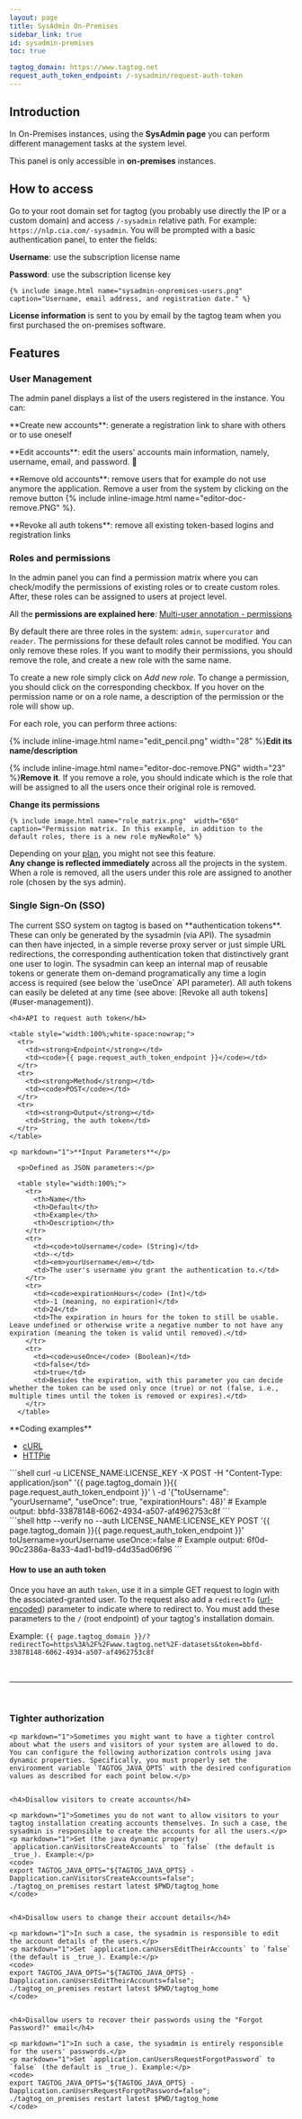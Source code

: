 ```yaml
---
layout: page
title: SysAdmin On-Premises
sidebar_link: true
id: sysadmin-premises
toc: true

tagtog_domain: https://www.tagtog.net
request_auth_token_endpoint: /-sysadmin/request-auth-token
---
```


<div class="page-section">
  <div class="two-third-col">
    <h2>Introduction</h2>
    <p>In On-Premises instances, using the <strong>SysAdmin page</strong> you can perform different management tasks at the system level.</p>
  </div>
  <div class="one-third-col">
    <div class="message">
      This panel is only accessible in <strong>on-premises</strong> instances.
    </div>
  </div>

  <div class="two-third-col">
    <h2>How to access</h2>
    <p>Go to your root domain set for tagtog (you probably use directly the IP or a custom domain) and access <code>/-sysadmin</code> relative path. For example: <code>https://nlp.cia.com/-sysadmin</code>. You will be prompted with a basic authentication panel, to enter the fields:</p>
    <p class="list-item"><span class="list-item-1"></span><strong>Username</strong>: use the subscription license name</p>
    <p class="list-item"><span class="list-item-2"></span><strong>Password</strong>: use the subscription license key</p>

    {% include image.html name="sysadmin-onpremises-users.png"  caption="Username, email address, and registration date." %}
  </div>
  <div class="one-third-col">
    <div class="message">
      <strong>License information</strong> is sent to you by email by the tagtog team when you first purchased the on-premises software.
    </div>
  </div>

  <div class="two-third-col">
    <h2>Features</h2>
    <h3>User Management</h3>
    <p>The admin panel displays a list of the users registered in the instance. You can:</p>
    <p class="list-item" markdown="1"><span class="list-item-1"></span>**Create new accounts**: generate a registration link to share with others or to use oneself</p>
    <p class="list-item" markdown="1"><span class="list-item-2"></span>**Edit accounts**: edit the users' accounts main information, namely, username, email, and password. 📝</p>
    <p class="list-item" markdown="1"><span class="list-item-3"></span>**Remove old accounts**: remove users that for example do not use anymore the application. Remove a user from the system by clicking on the remove button {% include inline-image.html name="editor-doc-remove.PNG" %}.</p>
    <p class="list-item" markdown="1"><span class="list-item-4"></span>**Revoke all auth tokens**: remove all existing token-based logins and registration links</p>
  </div>
  <div class="two-third-col">
    <h3>Roles and permissions</h3>
    <p>In the admin panel you can find a permission matrix where you can check/modify the permissions of existing roles or to create custom roles. After, these roles can be assigned to users at project level.</p>
    <p>All the <strong>permissions are explained here</strong>: <a title="tagtog - Multi-user annotation - permissions" href="collaboration.html#permissions">Multi-user annotation - permissions</a></p>
    <p>By default there are three roles in the system: <code>admin</code>, <code>supercurator</code> and <code>reader</code>. The permissions for these default roles cannot be modified. You can only remove these roles. If you want to modify their permissions, you should remove the role, and create a new role with the same name.</p>
    <p>To create a new role simply click on <i>Add new role</i>. To change a permission, you should click on the corresponding checkbox. If you hover on the permission name or on a role name, a description of the permission or the role will show up.</p>
    <p>For each role, you can perform three actions:</p>
    <p class="list-item"><span class="list-item-1"></span>{% include inline-image.html name="edit_pencil.png" width="28" %}<strong>Edit its name/description</strong></p>
    <p class="list-item"><span class="list-item-2"></span>{% include inline-image.html name="editor-doc-remove.PNG" width="23" %}<strong>Remove it</strong>. If you remove a role, you should indicate which is the role that will be assigned to all the users once their original role is removed.</p>
    <p class="list-item"><span class="list-item-3"></span><strong>Change its permissions</strong></p>



    {% include image.html name="role_matrix.png"  width="650" caption="Permission matrix. In this example, in addition to the default roles, there is a new role myNewRole" %}
  </div>
  <div class="one-third-col">
    <div class="message">
      Depending on your <a href="https://www.tagtog.net/-plans" title="tagtog - plans">plan</a>, you might not see this feature.
    </div>
    <div class="message">
      <strong>Any change is reflected immediately</strong> across all the projects in the system.
    </div>
    <div class="message">
      When a role is removed, all the users under this role are assigned to another role (chosen by the sys admin).
    </div>
  </div>

  <div class="two-third-col">
    <h3>Single Sign-On (SSO)</h3>
    <p markdown="1">The current SSO system on tagtog is based on **authentication tokens**. These can only be generated by the sysadmin (via API). The sysadmin can then have injected, in a simple reverse proxy server or just simple URL redirections, the corresponding authentication token that distinctively grant one user to login. The sysadmin can keep an internal map of reusable tokens or generate them on-demand programatically any time a login access is required (see below the `useOnce` API parameter). All auth tokens can easily be deleted at any time (see above: [Revoke all auth tokens](#user-management)).</p>

    <h4>API to request auth token</h4>

    <table style="width:100%;white-space:nowrap;">
      <tr>
        <td><strong>Endpoint</strong></td>
        <td><code>{{ page.request_auth_token_endpoint }}</code></td>
      </tr>
      <tr>
        <td><strong>Method</strong></td>
        <td><code>POST</code></td>
      </tr>
      <tr>
        <td><strong>Output</strong></td>
        <td>String, the auth token</td>
      </tr>
    </table>

    <p markdown="1">**Input Parameters**</p>

      <p>Defined as JSON parameters:</p>

      <table style="width:100%;">
        <tr>
          <th>Name</th>
          <th>Default</th>
          <th>Example</th>
          <th>Description</th>
        </tr>
        <tr>
          <td><code>toUsername</code> (String)</td>
          <td>-</td>
          <td><em>yourUsername</em></td>
          <td>The user's username you grant the authentication to.</td>
        </tr>
        <tr>
          <td><code>expirationHours</code> (Int)</td>
          <td>-1 (meaning, no expiration)</td>
          <td>24</td>
          <td>The expiration in hours for the token to still be usable. Leave undefined or otherwise write a negative number to not have any expiration (meaning the token is valid until removed).</td>
        </tr>
        <tr>
          <td><code>useOnce</code> (Boolean)</td>
          <td>false</td>
          <td>true</td>
          <td>Besides the expiration, with this parameter you can decide whether the token can be used only once (true) or not (false, i.e., multiple times until the token is removed or expires).</td>
        </tr>
      </table>

  </div>

  <div class="two-third-col" markdown="1"> <!-- Opens main section: two-third-cold div -->
    **Coding examples**

<div id="tabs-container">
  <ul class="tabs-menu">
    <li class="current"><a href="#tab_api_request_auth_token_curl">cURL</a></li>
    <li><a href="#tab_api_request_auth_token_httpie">HTTPie</a></li>
  </ul>
  <div class="tab">
<div id="tab_api_request_auth_token_curl" class="tab-content" style="display: block" markdown="1">
```shell
curl -u LICENSE_NAME:LICENSE_KEY -X POST -H "Content-Type: application/json" '{{ page.tagtog_domain }}{{ page.request_auth_token_endpoint }}' \
-d '{"toUsername": "yourUsername", "useOnce": true, "expirationHours": 48}'
# Example output: bbfd-33878148-6062-4934-a507-af4962753c8f
```
</div>

<div id="tab_api_request_auth_token_httpie" class="tab-content" markdown="1">
```shell
http --verify no --auth LICENSE_NAME:LICENSE_KEY POST '{{ page.tagtog_domain }}{{ page.request_auth_token_endpoint }}' toUsername=yourUsername useOnce:=false
# Example output: 6f0d-90c2386a-8a33-4ad1-bd19-d4d35ad06f96
```
</div>

  </div>
</div>

  </div> <!-- Closes main section: two-third-cold div -->


  <div class="two-third-col">
    <h4>How to use an auth token</h4>
      <p>Once you have an auth <code>token</code>, use it in a simple GET request to login with the associated-granted user. To the request also add a <code>redirectTo</code> (<a href="https://meyerweb.com/eric/tools/dencoder/">url-encoded</a>) parameter to indicate where to redirect to. You must add these parameters to the <code>/</code> (root endpoint) of your tagtog's installation domain.</p>
      <p>Example: <code>{{ page.tagtog_domain }}/?redirectTo=https%3A%2F%2Fwww.tagtog.net%2F-datasets&token=bbfd-33878148-6062-4934-a507-af4962753c8f</code></p>
  </div> <!-- Closes main section: two-third-cold div -->


  <div class="two-third-col">
    <br/><hr/><br/>
    <h3>Tighter authorization</h3>

    <p markdown="1">Sometimes you might want to have a tighter control about what the users and visitors of your system are allowed to do. You can configure the following authorization controls using java dynamic properties. Specifically, you must properly set the environment variable `TAGTOG_JAVA_OPTS` with the desired configuration values as described for each point below.</p>


    <h4>Disallow visitors to create accounts</h4>

    <p markdown="1">Sometimes you do not want to allow visitors to your tagtog installation creating accounts themselves. In such a case, the sysadmin is responsible to create the accounts for all the users.</p>
    <p markdown="1">Set (the java dynamic property) `application.canVisitorsCreateAccounts` to `false` (the default is _true_). Example:</p>
    <code>
    export TAGTOG_JAVA_OPTS="${TAGTOG_JAVA_OPTS} -Dapplication.canVisitorsCreateAccounts=false";
    ./tagtog_on_premises restart latest $PWD/tagtog_home
    </code>


    <h4>Disallow users to change their account details</h4>

    <p markdown="1">In such a case, the sysadmin is responsible to edit the account details of the users.</p>
    <p markdown="1">Set `application.canUsersEditTheirAccounts` to `false` (the default is _true_). Example:</p>
    <code>
    export TAGTOG_JAVA_OPTS="${TAGTOG_JAVA_OPTS} -Dapplication.canUsersEditTheirAccounts=false";
    ./tagtog_on_premises restart latest $PWD/tagtog_home
    </code>


    <h4>Disallow users to recover their passwords using the "Forgot Password?" email</h4>

    <p markdown="1">In such a case, the sysadmin is entirely responsible for the users' passwords.</p>
    <p markdown="1">Set `application.canUsersRequestForgotPassword` to `false` (the default is _true_). Example:</p>
    <code>
    export TAGTOG_JAVA_OPTS="${TAGTOG_JAVA_OPTS} -Dapplication.canUsersRequestForgotPassword=false";
    ./tagtog_on_premises restart latest $PWD/tagtog_home
    </code>

  </div>
  <div class="one-third-col">
  </div>
</div>
